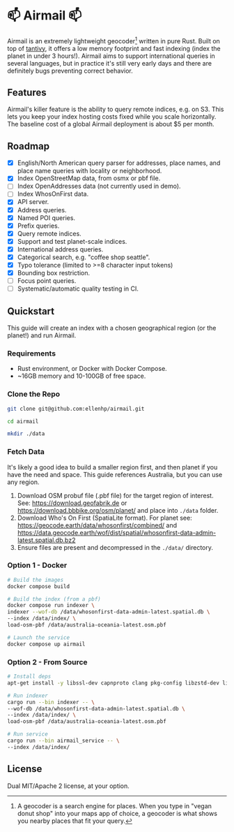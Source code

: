 # 📫 Airmail 📫

Airmail is an extremely lightweight geocoder[^1] written in pure Rust. Built on top of [tantivy](https://github.com/quickwit-oss/tantivy), it offers a low memory footprint and fast indexing (index the planet in under 3 hours!). Airmail aims to support international queries in several languages, but in practice it's still very early days and there are definitely bugs preventing correct behavior.

[^1]: A geocoder is a search engine for places. When you type in "vegan donut shop" into your maps app of choice, a geocoder is what shows you nearby places that fit your query.

## Features

Airmail's killer feature is the ability to query remote indices, e.g. on S3. This lets you keep your index hosting costs fixed while you scale horizontally. The baseline cost of a global Airmail deployment is about $5 per month.

## Roadmap

- [x] English/North American query parser for addresses, place names, and place name queries with locality or neighborhood.
- [x] Index OpenStreetMap data, from osmx or pbf file.
- [ ] Index OpenAddresses data (not currently used in demo).
- [ ] Index WhosOnFirst data.
- [x] API server.
- [x] Address queries.
- [x] Named POI queries.
- [x] Prefix queries.
- [x] Query remote indices.
- [x] Support and test planet-scale indices.
- [x] International address queries.
- [x] Categorical search, e.g. "coffee shop seattle".
- [x] Typo tolerance (limited to >=8 character input tokens)
- [x] Bounding box restriction.
- [ ] Focus point queries.
- [ ] Systematic/automatic quality testing in CI.

## Quickstart

This guide will create an index with a chosen geographical region (or the planet!) and run Airmail.

### Requirements

- Rust environment, or Docker with Docker Compose.
- ~16GB memory and 10-100GB of free space.

### Clone the Repo

```bash
git clone git@github.com:ellenhp/airmail.git

cd airmail

mkdir ./data
```

### Fetch Data

It's likely a good idea to build a smaller region first, and then planet if you have the need and space. This guide references Australia, but you can use any region.

1. Download OSM probuf file (.pbf file) for the target region of interest. See: <https://download.geofabrik.de> or <https://download.bbbike.org/osm/planet/> and place into `./data` folder.
2. Download Who's On First (SpatiaLite format). For planet see: <https://geocode.earth/data/whosonfirst/combined/> and <https://data.geocode.earth/wof/dist/spatial/whosonfirst-data-admin-latest.spatial.db.bz2>
3. Ensure files are present and decompressed in the `./data/` directory.

### Option 1 - Docker

```bash
# Build the images
docker compose build

# Build the index (from a pbf)
docker compose run indexer \
indexer --wof-db /data/whosonfirst-data-admin-latest.spatial.db \
--index /data/index/ \
load-osm-pbf /data/australia-oceania-latest.osm.pbf

# Launch the service
docker compose up airmail
```

### Option 2 - From Source

```bash
# Install deps
apt-get install -y libssl-dev capnproto clang pkg-config libzstd-dev libsqlite3-mod-spatialite

# Run indexer
cargo run --bin indexer -- \
--wof-db /data/whosonfirst-data-admin-latest.spatial.db \
--index /data/index/ \
load-osm-pbf /data/australia-oceania-latest.osm.pbf

# Run service
cargo run --bin airmail_service -- \
--index /data/index/
```

## License

Dual MIT/Apache 2 license, at your option.
